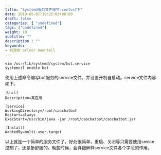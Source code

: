 ```yaml
---
title: "Systemd服务文件编写-centos7下"
date: 2019-06-07T19:25:03+08:00
draft: false
categories: [ "undefined"]
tags: ["undefined"]
weight: 10
subtitle: ""
description : ""
keywords:
- 刘港欢 arloor moontell
---
```


```shell
vim /usr/lib/systemd/system/bot.service
systemctl enable bot
```
使用上述命令编写bot服务的service文件，并设置开机自启动。service文件内容如下。
<!--more-->

```shell
[Unit]
Description=某应用

[Service]
WorkingDirectory=/root/caochatbot
Restart=always
ExecStart=/usr/bin/java -jar /root/caochatbot/caochatbot.jar

[Install]
WantedBy=multi-user.target
```

以上就是一个简单的服务文件了。好处很简单，重启、关闭等只需要使用sevice控制了，还是挺舒服的。晚些时候，会详细解释service文件各个字段的作用。
